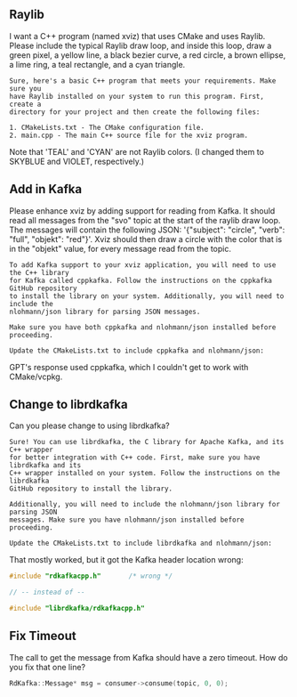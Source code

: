 
## Raylib

I want a C++ program (named xviz) that uses CMake and uses Raylib. Please include
the typical Raylib draw loop, and inside this loop, draw a green pixel, a yellow
line, a black bezier curve, a red circle, a brown ellipse, a lime ring, a teal
rectangle, and a cyan triangle.


```
Sure, here's a basic C++ program that meets your requirements. Make sure you
have Raylib installed on your system to run this program. First, create a
directory for your project and then create the following files:

1. CMakeLists.txt - The CMake configuration file.
2. main.cpp - The main C++ source file for the xviz program.
```

Note that 'TEAL' and 'CYAN' are not Raylib colors. (I changed them to SKYBLUE and
VIOLET, respectively.)

## Add in Kafka

Please enhance xviz by adding support for reading from Kafka. It should read all
messages from the "svo" topic at the start of the raylib draw loop. The messages
will contain the following JSON: '{"subject": "circle", "verb": "full", "objekt": "red"}'.
Xviz should then draw a circle with the color that is in the "objekt" value, for
every message read from the topic.

```
To add Kafka support to your xviz application, you will need to use the C++ library
for Kafka called cppkafka. Follow the instructions on the cppkafka GitHub repository
to install the library on your system. Additionally, you will need to include the
nlohmann/json library for parsing JSON messages.

Make sure you have both cppkafka and nlohmann/json installed before proceeding.

Update the CMakeLists.txt to include cppkafka and nlohmann/json:
```

GPT's response used cppkafka, which I couldn't get to work with CMake/vcpkg.

## Change to librdkafka

Can you please change to using librdkafka?

```
Sure! You can use librdkafka, the C library for Apache Kafka, and its C++ wrapper
for better integration with C++ code. First, make sure you have librdkafka and its
C++ wrapper installed on your system. Follow the instructions on the librdkafka
GitHub repository to install the library.

Additionally, you will need to include the nlohmann/json library for parsing JSON
messages. Make sure you have nlohmann/json installed before proceeding.

Update the CMakeLists.txt to include librdkafka and nlohmann/json:
```

That mostly worked, but it got the Kafka header location wrong:

```cpp
#include "rdkafkacpp.h"       /* wrong */

// -- instead of --

#include "librdkafka/rdkafkacpp.h"
```

## Fix Timeout

The call to get the message from Kafka should have a zero timeout. How do you
fix that one line?

```cpp
RdKafka::Message* msg = consumer->consume(topic, 0, 0);
```



